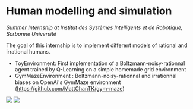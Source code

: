 # Human modelling and simulation 

*Summer Internship at Institut des Systèmes Intelligents et de Robotique, Sorbonne Université*

The goal of this internship is to implement different models of rational and irrational humans.


+ ToyEnvironment: First implementation of a Boltzmann-noisy-rationnal agent trained by Q-Learning on a simple homemade grid environment
+ GymMazeEnvironment : Boltzmann-noisy-rationnal and irrationnal biases on OpenAi's GymMaze environment (https://github.com/MattChanTK/gym-maze)

![](https://github.com/FastAndFourier/StageM1ISIR/blob/main/Image/traj1_measure_v2.png?raw=true)
![](https://github.com/FastAndFourier/StageM1ISIR/blob/main/Image/traj2_measure_v2.png?raw=true)
